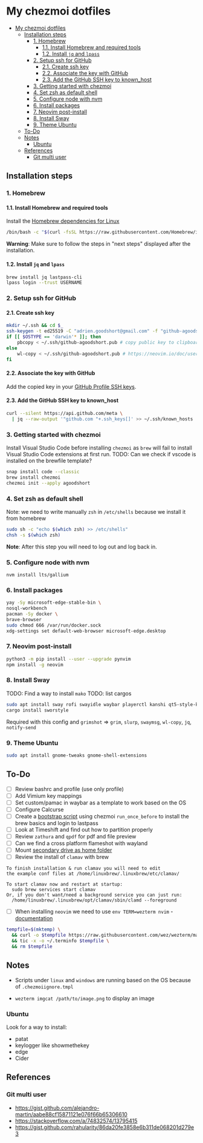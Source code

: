 # My chezmoi dotfiles

<!--toc:start-->
- [My chezmoi dotfiles](#my-chezmoi-dotfiles)
  - [Installation steps](#installation-steps)
    - [1. Homebrew](#1-homebrew)
      - [1.1. Install Homebrew and required tools](#11-install-homebrew-and-required-tools)
      - [1.2. Install `jq` and `lpass`](#12-install-jq-and-lpass)
    - [2. Setup ssh for GitHub](#2-setup-ssh-for-github)
      - [2.1. Create ssh key](#21-create-ssh-key)
      - [2.2. Associate the key with GitHub](#22-associate-the-key-with-github)
      - [2.3. Add the GitHub SSH key to known_host](#23-add-the-github-ssh-key-to-knownhost)
    - [3. Getting started with chezmoi](#3-getting-started-with-chezmoi)
    - [4. Set zsh as default shell](#4-set-zsh-as-default-shell)
    - [5. Configure node with nvm](#5-configure-node-with-nvm)
    - [6. Install packages](#6-install-packages)
    - [7. Neovim post-install](#7-neovim-post-install)
    - [8. Install Sway](#8-install-sway)
    - [9. Theme Ubuntu](#9-theme-ubuntu)
  - [To-Do](#to-do)
  - [Notes](#notes)
    - [Ubuntu](#ubuntu)
  - [References](#references)
    - [Git multi user](#git-multi-user)
<!--toc:end-->

## Installation steps

### 1. Homebrew

#### 1.1. Install Homebrew and required tools

Install the [Homebrew dependencies for Linux](https://docs.brew.sh/Homebrew-on-Linux#requirements)

```bash
/bin/bash -c "$(curl -fsSL https://raw.githubusercontent.com/Homebrew/install/HEAD/install.sh)"
```

**Warning**: Make sure to follow the steps in "next steps" displayed after the installation.

#### 1.2. Install `jq` and `lpass`

```bash
brew install jq lastpass-cli
lpass login --trust USERNAME
```

### 2. Setup ssh for GitHub

#### 2.1. Create ssh key

```bash
mkdir ~/.ssh && cd $_
ssh-keygen -t ed25519 -C "adrien.goodshort@gmail.com" -f "github-agoodshort"
if [[ $OSTYPE == 'darwin'* ]]; then
    pbcopy < ~/.ssh/github-agoodshort.pub # copy public key to clipboard
else
    wl-copy < ~/.ssh/github-agoodshort.pub # https://neovim.io/doc/user/provider.html#provider-clipboard
fi

```

#### 2.2. Associate the key with GitHub

Add the copied key in your [GitHub Profile SSH keys](https://github.com/settings/keys).

#### 2.3. Add the GitHub SSH key to known_host

```bash
curl --silent https://api.github.com/meta \
  | jq --raw-output '"github.com "+.ssh_keys[]' >> ~/.ssh/known_hosts
```

### 3. Getting started with chezmoi

Install Visual Studio Code before installing `chezmoi` as `brew` will fail to install Visual Studio Code extensions at first run.
TODO: Can we check if vscode is installed on the brewfile template?

```bash
snap install code --classic
brew install chezmoi
chezmoi init --apply agoodshort
```

### 4. Set zsh as default shell

Note: we need to write manually `zsh` in `/etc/shells` because we install it from homebrew

```bash
sudo sh -c "echo $(which zsh) >> /etc/shells"
chsh -s $(which zsh)
```

**Note**: After this step you will need to log out and log back in.

### 5. Configure node with nvm

```
nvm install lts/gallium
```

### 6. Install packages

```bash
yay -Sy microsoft-edge-stable-bin \
nosql-workbench
pacman -Sy docker \
brave-browser
sudo chmod 666 /var/run/docker.sock
xdg-settings set default-web-browser microsoft-edge.desktop
```

### 7. Neovim post-install

```bash
python3 -m pip install --user --upgrade pynvim
npm install -g neovim
```

### 8. Install Sway

TODO: Find a way to install `mako`
TODO: list cargos

```bash
sudo apt install sway rofi swayidle waybar playerctl kanshi qt5-style-kvantum qt5-style-kvantum-themes
cargo install sworstyle
```

Required with this config and `grimshot` => `grim`, `slurp`, `swaymsg`, `wl-copy`, `jq`, `notify-send`

### 9. Theme Ubuntu

```bash
sudo apt install gnome-tweaks gnome-shell-extensions
```

## To-Do

- [ ] Review bashrc and profile (use only profile)
- [ ] Add Vimium key mappings
- [ ] Set custom/pamac in waybar as a template to work based on the OS
- [ ] Configure Calcurse
- [ ] Create a [bootstrap script](https://www.chezmoi.io/user-guide/use-scripts-to-perform-actions/) using chezmoi `run_once_before` to install the brew basics and login to lastpass
- [ ] Look at Timeshift and find out how to partition properly
- [ ] Review `zathura` and `qpdf` for pdf and file preview
- [ ] Can we find a cross platform flameshot with wayland
- [ ] Mount [secondary drive as home folder](https://www.howtogeek.com/442101/how-to-move-your-linux-home-directory-to-another-hard-drive/)
- [ ] Review the install of `clamav` with brew

```
To finish installation & run clamav you will need to edit
the example conf files at /home/linuxbrew/.linuxbrew/etc/clamav/

To start clamav now and restart at startup:
  sudo brew services start clamav
Or, if you don't want/need a background service you can just run:
  /home/linuxbrew/.linuxbrew/opt/clamav/sbin/clamd --foreground
```

- [ ] When installing `neovim` we need to use `env TERM=wezterm nvim` - [documentation](https://wezfurlong.org/wezterm/faq.html#how-do-i-enable-undercurl-curly-underlines)

```bash
tempfile=$(mktemp) \
  && curl -o $tempfile https://raw.githubusercontent.com/wez/wezterm/master/termwiz/data/wezterm.terminfo \
  && tic -x -o ~/.terminfo $tempfile \
  && rm $tempfile
```

## Notes

- Scripts under `linux` and `windows` are running based on the OS because of `.chezmoiignore.tmpl`

- `wezterm imgcat /path/to/image.png` to display an image

### Ubuntu

Look for a way to install:

- patat
- keylogger like showmethekey
- edge
- Cider

## References

### Git multi user

- https://gist.github.com/alejandro-martin/aabe88cf15871121e076f66b65306610
- https://stackoverflow.com/a/74832574/13795415
- https://gist.github.com/rahularity/86da20fe3858e6b311de068201d279e3
